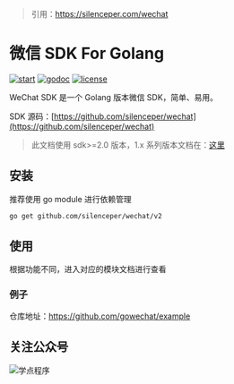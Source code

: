 > 引用：https://silenceper.com/wechat

# 微信 SDK For Golang

[![start](https://img.shields.io/github/stars/silenceper/wechat)](https://github.com/silenceper/wechat/stargazers)
[![godoc](https://img.shields.io/badge/godoc-reference-informational)](https://pkg.go.dev/github.com/silenceper/wechat/v2?tab=doc)
[![license](https://img.shields.io/github/license/silenceper/wechat)](https://github.com/silenceper/wechat/blob/master/LICENSE)

WeChat SDK 是一个 Golang 版本微信 SDK，简单、易用。

SDK 源码：[https://github.com/silenceper/wechat](https://github.com/silenceper/wechat)

> 此文档使用 sdk>=2.0 版本，1.x 系列版本文档在：[这里](https://github.com/silenceper/wechat/blob/v1.2.6/README.md)

## 安装

推荐使用 go module 进行依赖管理

```sh
go get github.com/silenceper/wechat/v2
```

## 使用

根据功能不同，进入对应的模块文档进行查看

### 例子

仓库地址：https://github.com/gowechat/example

## 关注公众号

![学点程序](https://silenceper.oss-cn-beijing.aliyuncs.com/qrcode/search_study_program.png)
